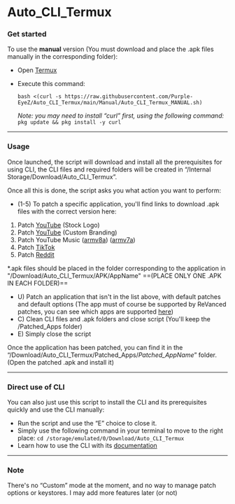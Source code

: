 # Auto_CLI_Termux

### Get started

To use the **manual** version (You must download and place the .apk files manually in the corresponding folder):

- Open [Termux](https://termux.dev/en/)
- Execute this command:

    ```
    bash <(curl -s https://raw.githubusercontent.com/Purple-EyeZ/Auto_CLI_Termux/main/Manual/Auto_CLI_Termux_MANUAL.sh)
    ```
    
    *Note: you may need to install “curl” first, using the following command:*
    `pkg update && pkg install -y curl`
---
### Usage

Once launched, the script will download and install all the prerequisites for using CLI, the CLI files and required folders will be created in “/Internal Storage/Download/Auto_CLI_Termux”.

Once all this is done, the script asks you what action you want to perform:

 - (1-5) To patch a specific application, you'll find links to download .apk files with the correct version here:
 1. Patch [YouTube](https://www.apkmirror.com/apk/google-inc/youtube/youtube-19-16-39-release/youtube-19-16-39-android-apk-download/) (Stock Logo)
 2. Patch [YouTube](https://www.apkmirror.com/apk/google-inc/youtube/youtube-19-16-39-release/youtube-19-16-39-android-apk-download/) (Custom Branding)
 3. Patch YouTube Music ([armv8a](https://www.apkmirror.com/apk/google-inc/youtube-music/youtube-music-7-03-52-release/youtube-music-7-03-52-android-apk-download/)) ([armv7a](https://www.apkmirror.com/apk/google-inc/youtube-music/youtube-music-7-03-52-release/youtube-music-7-03-52-2-android-apk-download/))
 4. Patch [TikTok](https://www.apkmirror.com/apk/tiktok-pte-ltd/tik-tok-including-musical-ly/tik-tok-including-musical-ly-32-5-3-release/tiktok-32-5-3-4-android-apk-download/)
 5. Patch [Reddit](https://www.apkmirror.com/apk/redditinc/reddit/reddit-2024-17-0-release/reddit-2024-17-0-2-android-apk-download/)
 
 *.apk files should be placed in the folder corresponding to the application in "/Download/Auto_CLI_Termux/APK/AppName" ==(PLACE ONLY ONE .APK IN EACH FOLDER)==

- U) Patch an application that isn't in the list above, with default patches and default options (The app must of course be supported by ReVanced patches, you can see which apps are supported [here](https://revanced.app/patches))
- C) Clean CLI files and .apk folders and close script (You'll keep the /Patched_Apps folder)
- E) Simply close the script

Once the application has been patched, you can find it in the “/Download/Auto_CLI_Termux/Patched_Apps/*Patched_AppName*” folder. (Open the patched .apk and install it)

---
### Direct use of CLI

You can also just use this script to install the CLI and its prerequisites quickly and use the CLI manually:

- Run the script and use the “E” choice to close it.
- Simply use the following command in your terminal to move to the right place: `cd /storage/emulated/0/Download/Auto_CLI_Termux`
- Learn how to use the CLI with its [documentation](https://github.com/ReVanced/revanced-cli/tree/main/docs)

---

### Note
There's no “Custom” mode at the moment, and no way to manage patch options or keystores. I may add more features later (or not)
